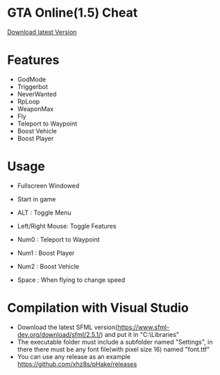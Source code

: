 # GTA Online(1.5) Cheat 
<a href="https://github.com/xhz8s/pHake/archive/4.0.zip">Download latest Version</a>
# Features<br/>
- GodMode<br/>
- Triggerbot<br/>
- NeverWanted<br/>
- RpLoop<br/>
- WeaponMax<br/>
- Fly<br/>
- Teleport to Waypoint<br/>
- Boost Vehicle<br/>
- Boost Player<br/>

# Usage
- Fullscreen Windowed<br/>
- Start in game<br/>

- ALT : Toggle Menu<br/>
- Left/Right Mouse: Toggle Features<br/>
- Num0 : Teleport to Waypoint<br/>
- Num1 : Boost Player<br/>
- Num2 : Boost Vehicle<br/>
- Space : When flying to change speed<br/>

# Compilation with Visual Studio
- Download the latest SFML version(https://www.sfml-dev.org/download/sfml/2.5.1/) and put it in "C:\\Libraries\"<br/>
- The executable folder must include a subfolder named "Settings", in there there must be any font file(with pixel size 16) named "font.ttf"<br/>
- You can use any release as an example https://github.com/xhz8s/pHake/releases<br/>
